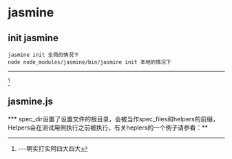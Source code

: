 # jasmine
## init jasmine
    jasmine init 全局的情况下  
    node node_modules/jasmine/bin/jasmine init 本地的情况下
***
[^RUNOOB]
[^RUNOOB]:---啊实打实阿四大四大
## jasmine.js 
   *** spec_dir设置了设置文件的根目录，会被当作spec_files和helpers的前缀，Helpers会在测试用例执行之前被执行，有关heplers的一个例子请参看：**

